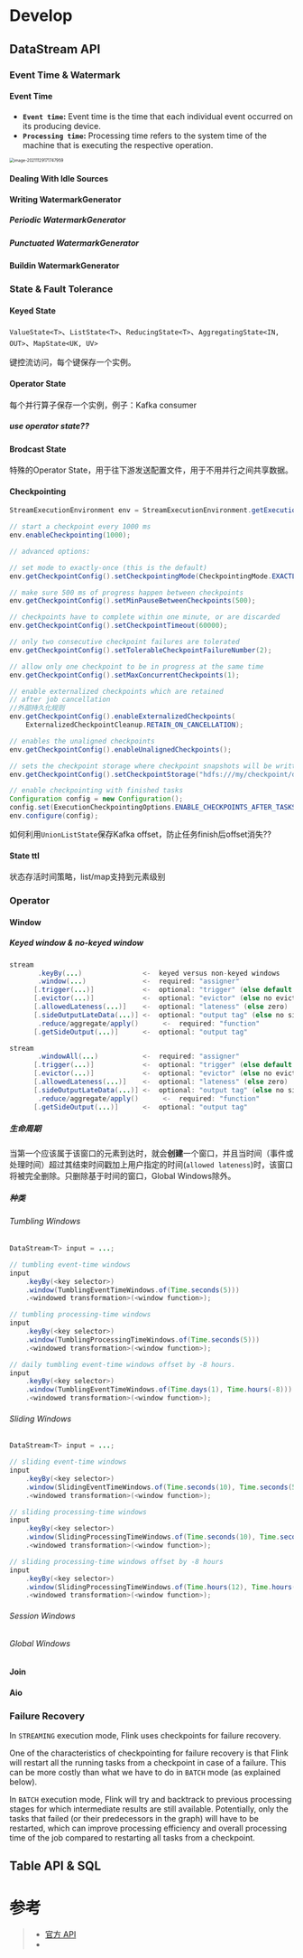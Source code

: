  

# Develop

## DataStream API

### Event Time & Watermark

#### Event Time

- **`Event time`:** Event time is the time that each individual event occurred on its producing device. 
- **`Processing time`:** Processing time refers to the system time of the machine that is executing the respective operation.

<img src="https://i.loli.net/2021/11/29/ydQ7APRi6WFbopX.png" alt="image-20211129171747959" style="zoom:50%;" />

#### Dealing With Idle Sources

#### Writing WatermarkGenerator

##### Periodic WatermarkGenerator

##### Punctuated WatermarkGenerator

#### Buildin WatermarkGenerator

### State & Fault Tolerance

#### Keyed State

`ValueState<T>`、`ListState<T>`、`ReducingState<T>`、`AggregatingState<IN, OUT>`、`MapState<UK, UV>`

键控流访问，每个键保存一个实例。

#### Operator State 

每个并行算子保存一个实例，例子：Kafka consumer

##### use operator state??

#### Brodcast State 

特殊的Operator State，用于往下游发送配置文件，用于不用并行之间共享数据。

#### Checkpointing

```java
StreamExecutionEnvironment env = StreamExecutionEnvironment.getExecutionEnvironment();

// start a checkpoint every 1000 ms
env.enableCheckpointing(1000);

// advanced options:

// set mode to exactly-once (this is the default)
env.getCheckpointConfig().setCheckpointingMode(CheckpointingMode.EXACTLY_ONCE);

// make sure 500 ms of progress happen between checkpoints
env.getCheckpointConfig().setMinPauseBetweenCheckpoints(500);

// checkpoints have to complete within one minute, or are discarded
env.getCheckpointConfig().setCheckpointTimeout(60000);

// only two consecutive checkpoint failures are tolerated
env.getCheckpointConfig().setTolerableCheckpointFailureNumber(2);

// allow only one checkpoint to be in progress at the same time
env.getCheckpointConfig().setMaxConcurrentCheckpoints(1);

// enable externalized checkpoints which are retained
// after job cancellation
//外部持久化规则
env.getCheckpointConfig().enableExternalizedCheckpoints(
    ExternalizedCheckpointCleanup.RETAIN_ON_CANCELLATION);

// enables the unaligned checkpoints
env.getCheckpointConfig().enableUnalignedCheckpoints();

// sets the checkpoint storage where checkpoint snapshots will be written
env.getCheckpointConfig().setCheckpointStorage("hdfs:///my/checkpoint/dir")

// enable checkpointing with finished tasks
Configuration config = new Configuration();
config.set(ExecutionCheckpointingOptions.ENABLE_CHECKPOINTS_AFTER_TASKS_FINISH, true);
env.configure(config);
```

如何利用`UnionListState`保存Kafka offset，防止任务finish后offset消失??

#### State ttl

状态存活时间策略，list/map支持到元素级别

### Operator

#### Window

##### Keyed window & no-keyed window

```java
stream
       .keyBy(...)               <-  keyed versus non-keyed windows
       .window(...)              <-  required: "assigner"
      [.trigger(...)]            <-  optional: "trigger" (else default trigger)
      [.evictor(...)]            <-  optional: "evictor" (else no evictor)
      [.allowedLateness(...)]    <-  optional: "lateness" (else zero)
      [.sideOutputLateData(...)] <-  optional: "output tag" (else no side output for late data)
       .reduce/aggregate/apply()      <-  required: "function"
      [.getSideOutput(...)]      <-  optional: "output tag"
```

```java
stream
       .windowAll(...)           <-  required: "assigner"
      [.trigger(...)]            <-  optional: "trigger" (else default trigger)
      [.evictor(...)]            <-  optional: "evictor" (else no evictor)
      [.allowedLateness(...)]    <-  optional: "lateness" (else zero)
      [.sideOutputLateData(...)] <-  optional: "output tag" (else no side output for late data)
       .reduce/aggregate/apply()      <-  required: "function"
      [.getSideOutput(...)]      <-  optional: "output tag"
```

##### 生命周期

当第一个应该属于该窗口的元素到达时，就会**创建**一个窗口，并且当时间（事件或处理时间）超过其结束时间戳加上用户指定的时间(`allowed lateness`)时，该窗口将被完全删除。只删除基于时间的窗口，Global Windows除外。

##### 种类

###### Tumbling Windows

```java
DataStream<T> input = ...;

// tumbling event-time windows
input
    .keyBy(<key selector>)
    .window(TumblingEventTimeWindows.of(Time.seconds(5)))
    .<windowed transformation>(<window function>);

// tumbling processing-time windows
input
    .keyBy(<key selector>)
    .window(TumblingProcessingTimeWindows.of(Time.seconds(5)))
    .<windowed transformation>(<window function>);

// daily tumbling event-time windows offset by -8 hours.
input
    .keyBy(<key selector>)
    .window(TumblingEventTimeWindows.of(Time.days(1), Time.hours(-8)))
    .<windowed transformation>(<window function>);
```

###### Sliding Windows

```java
DataStream<T> input = ...;

// sliding event-time windows
input
    .keyBy(<key selector>)
    .window(SlidingEventTimeWindows.of(Time.seconds(10), Time.seconds(5)))
    .<windowed transformation>(<window function>);

// sliding processing-time windows
input
    .keyBy(<key selector>)
    .window(SlidingProcessingTimeWindows.of(Time.seconds(10), Time.seconds(5)))
    .<windowed transformation>(<window function>);

// sliding processing-time windows offset by -8 hours
input
    .keyBy(<key selector>)
    .window(SlidingProcessingTimeWindows.of(Time.hours(12), Time.hours(1), Time.hours(-8)))
    .<windowed transformation>(<window function>);
```

###### Session Windows

###### Global Windows

#### Join

#### Aio



### Failure Recovery

In `STREAMING` execution mode, Flink uses checkpoints for failure recovery. 

One of the characteristics of checkpointing for failure recovery is that Flink will restart all the running tasks from a checkpoint in case of a failure. This can be more costly than what we have to do in `BATCH` mode (as explained below).

In `BATCH` execution mode, Flink will try and backtrack to previous processing stages for which intermediate results are still available. Potentially, only the tasks that failed (or their predecessors in the graph) will have to be restarted, which can improve processing efficiency and overall processing time of the job compared to restarting all tasks from a checkpoint.

## Table API & SQL 

# 参考

>- [官方 API](https://nightlies.apache.org/flink/flink-docs-release-1.14)
>- 
>
>

